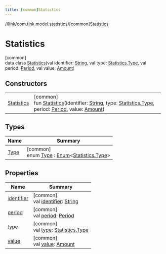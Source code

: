 ```yaml
---
title: [common]Statistics
---
```

//[link](../../../index.html)/[com.tink.model.statistics](../index.html)/[[common]Statistics](index.html)



# Statistics



[common]\
data class [Statistics](index.html)(val identifier: [String](https://kotlinlang.org/api/latest/jvm/stdlib/kotlin/-string/index.html), val type: [Statistics.Type](-type/index.html), val period: [Period](../../com.tink.model.time/[common]-period/index.html), val value: [Amount](../../com.tink.model.misc/[common]-amount/index.html))



## Constructors


| | |
|---|---|
| [Statistics](-statistics.html) | [common]<br>fun [Statistics](-statistics.html)(identifier: [String](https://kotlinlang.org/api/latest/jvm/stdlib/kotlin/-string/index.html), type: [Statistics.Type](-type/index.html), period: [Period](../../com.tink.model.time/[common]-period/index.html), value: [Amount](../../com.tink.model.misc/[common]-amount/index.html)) |


## Types


| Name | Summary |
|---|---|
| [Type](-type/index.html) | [common]<br>enum [Type](-type/index.html) : [Enum](https://kotlinlang.org/api/latest/jvm/stdlib/kotlin/-enum/index.html)&lt;[Statistics.Type](-type/index.html)&gt; |


## Properties


| Name | Summary |
|---|---|
| [identifier](identifier.html) | [common]<br>val [identifier](identifier.html): [String](https://kotlinlang.org/api/latest/jvm/stdlib/kotlin/-string/index.html) |
| [period](period.html) | [common]<br>val [period](period.html): [Period](../../com.tink.model.time/[common]-period/index.html) |
| [type](type.html) | [common]<br>val [type](type.html): [Statistics.Type](-type/index.html) |
| [value](value.html) | [common]<br>val [value](value.html): [Amount](../../com.tink.model.misc/[common]-amount/index.html) |

